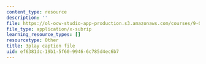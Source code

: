 ```yaml
---
content_type: resource
description: ''
file: https://ol-ocw-studio-app-production.s3.amazonaws.com/courses/9-00sc-introduction-to-psychology-fall-2011/ef6381dc19b15f6099466c785d4ec6b7_SBrCPDC21f4.vtt
file_type: application/x-subrip
learning_resource_types: []
resourcetype: Other
title: 3play caption file
uid: ef6381dc-19b1-5f60-9946-6c785d4ec6b7
---
```

